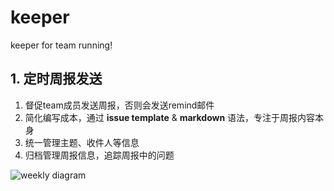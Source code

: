 # keeper
keeper for team running!

## 1. 定时周报发送

1. 督促team成员发送周报，否则会发送remind邮件
2. 简化编写成本，通过 **issue template** & **markdown** 语法，专注于周报内容本身
3. 统一管理主题、收件人等信息
4. 归档管理周报信息，追踪周报中的问题

![weekly diagram](http://www.plantuml.com/plantuml/proxy?src=https://raw.githubusercontent.com/wangyuheng/keeper/master/.plantuml/weekly.puml)